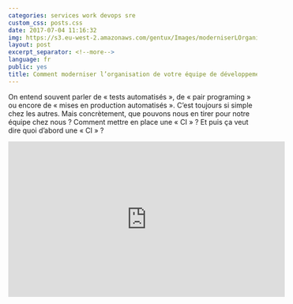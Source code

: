 ```yaml
---
categories: services work devops sre
custom_css: posts.css
date: 2017-07-04 11:16:32
img: https://s3.eu-west-2.amazonaws.com/gentux/Images/moderniserLOrganisationDeSonEquipe.jpg
layout: post
excerpt_separator: <!--more-->
language: fr
public: yes
title: Comment moderniser l’organisation de votre équipe de développement
---
```


On entend souvent parler de « tests automatisés », de « pair programing » ou
encore de « mises en production automatisés ». C’est toujours si simple chez
les autres. Mais concrètement, que pouvons nous en tirer pour notre équipe chez
nous ? Comment mettre en place une « CI » ? Et puis ça veut dire quoi d’abord
une « CI » ?

<!--more-->

<iframe width="560" height="315" src="https://www.youtube.com/embed/AS0v8oREpw8?rel=0" frameborder="0" allow="autoplay; encrypted-media" allowfullscreen></iframe>
